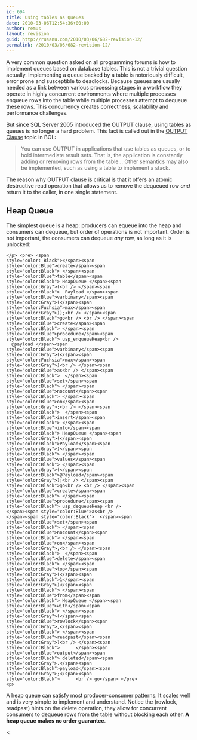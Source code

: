 ```yaml
---
id: 694
title: Using tables as Queues
date: 2010-03-06T12:54:36+00:00
author: remus
layout: revision
guid: http://rusanu.com/2010/03/06/682-revision-12/
permalink: /2010/03/06/682-revision-12/
---
```

A very common question asked on all programming forums is how to implement queues based on database tables. This is not a trivial question actually. Implementing a queue backed by a table is notoriously difficult, error prone and susceptible to deadlocks. Because queues are usually needed as a link between various processing stages in a workflow they operate in highly concurrent environments where multiple processes enqueue rows into the table while multiple processes attempt to dequeue these rows. This concurrency creates correctness, scalability and performance challenges.

But since SQL Server 2005 introduced the OUTPUT clause, using tables as queues is no longer a hard problem. This fact is called out in the <a href="http://msdn.microsoft.com/en-us/library/ms177564.aspx" target="_blank">OUTPUT Clause</a> topic in BOL:

> You can use OUTPUT in applications that use tables as queues, or to hold intermediate result sets. That is, the application is constantly adding or removing rows from the table&#8230; Other semantics may also be implemented, such as using a table to implement a stack.

The reason why OUTPUT clause is critical is that it offers an atomic destructive read operation that allows us to remove the dequeued row _and_ return it to the caller, in one single statement.

## Heap Queue

The simplest queue is a heap: producers can equeue into the heap and consumers can dequeue, but order of operations is not important. Order is not important, the consumers can dequeue _any_ row, as long as it is unlocked:

<code class="prettyprint lang-sql">&lt;/p>
&lt;pre>
&lt;span style="color: Black">&lt;/span>&lt;span style="color:Blue">create&lt;/span>&lt;span style="color:Black">&nbsp;&lt;/span>&lt;span style="color:Blue">table&lt;/span>&lt;span style="color:Black">&nbsp;HeapQueue&nbsp;&lt;/span>&lt;span style="color:Gray">(&lt;br />
&lt;/span>&lt;span style="color:Black">&nbsp;&nbsp;Payload&nbsp;&lt;/span>&lt;span style="color:Blue">varbinary&lt;/span>&lt;span style="color:Gray">(&lt;/span>&lt;span style="color:Fuchsia">max&lt;/span>&lt;span style="color:Gray">));&lt;br />
&lt;/span>&lt;span style="color:Black">go&lt;br />
&lt;br />
&lt;/span>&lt;span style="color:Blue">create&lt;/span>&lt;span style="color:Black">&nbsp;&lt;/span>&lt;span style="color:Blue">procedure&lt;/span>&lt;span style="color:Black">&nbsp;usp_enqueueHeap&lt;br />
&nbsp;&nbsp;@payload&nbsp;&lt;/span>&lt;span style="color:Blue">varbinary&lt;/span>&lt;span style="color:Gray">(&lt;/span>&lt;span style="color:Fuchsia">max&lt;/span>&lt;span style="color:Gray">)&lt;br />
&lt;/span>&lt;span style="color:Blue">as&lt;br />
&lt;/span>&lt;span style="color:Black">&nbsp;&nbsp;&lt;/span>&lt;span style="color:Blue">set&lt;/span>&lt;span style="color:Black">&nbsp;&lt;/span>&lt;span style="color:Blue">nocount&lt;/span>&lt;span style="color:Black">&nbsp;&lt;/span>&lt;span style="color:Blue">on&lt;/span>&lt;span style="color:Gray">;&lt;br />
&lt;/span>&lt;span style="color:Black">&nbsp;&nbsp;&lt;/span>&lt;span style="color:Blue">insert&lt;/span>&lt;span style="color:Black">&nbsp;&lt;/span>&lt;span style="color:Blue">into&lt;/span>&lt;span style="color:Black">&nbsp;HeapQueue&nbsp;&lt;/span>&lt;span style="color:Gray">(&lt;/span>&lt;span style="color:Black">Payload&lt;/span>&lt;span style="color:Gray">)&lt;/span>&lt;span style="color:Black">&nbsp;&lt;/span>&lt;span style="color:Blue">values&lt;/span>&lt;span style="color:Black">&nbsp;&lt;/span>&lt;span style="color:Gray">(&lt;/span>&lt;span style="color:Black">@Payload&lt;/span>&lt;span style="color:Gray">);&lt;br />
&lt;/span>&lt;span style="color:Black">go&lt;br />
&lt;br />
&lt;/span>&lt;span style="color:Blue">create&lt;/span>&lt;span style="color:Black">&nbsp;&lt;/span>&lt;span style="color:Blue">procedure&lt;/span>&lt;span style="color:Black">&nbsp;usp_dequeueHeap&nbsp;&lt;br />
&lt;/span>&lt;span style="color:Blue">as&lt;br />
&lt;/span>&lt;span style="color:Black">&nbsp;&nbsp;&lt;/span>&lt;span style="color:Blue">set&lt;/span>&lt;span style="color:Black">&nbsp;&lt;/span>&lt;span style="color:Blue">nocount&lt;/span>&lt;span style="color:Black">&nbsp;&lt;/span>&lt;span style="color:Blue">on&lt;/span>&lt;span style="color:Gray">;&lt;br />
&lt;/span>&lt;span style="color:Black">&nbsp;&nbsp;&lt;/span>&lt;span style="color:Blue">delete&lt;/span>&lt;span style="color:Black">&nbsp;&lt;/span>&lt;span style="color:Blue">top&lt;/span>&lt;span style="color:Gray">(&lt;/span>&lt;span style="color:Black">1&lt;/span>&lt;span style="color:Gray">)&lt;/span>&lt;span style="color:Black">&nbsp;&lt;/span>&lt;span style="color:Blue">from&lt;/span>&lt;span style="color:Black">&nbsp;HeapQueue&nbsp;&lt;/span>&lt;span style="color:Blue">with&lt;/span>&lt;span style="color:Black">&nbsp;&lt;/span>&lt;span style="color:Gray">(&lt;/span>&lt;span style="color:Blue">rowlock&lt;/span>&lt;span style="color:Gray">,&lt;/span>&lt;span style="color:Black">&nbsp;&lt;/span>&lt;span style="color:Blue">readpast&lt;/span>&lt;span style="color:Gray">)&lt;br />
&lt;/span>&lt;span style="color:Black">&nbsp;&nbsp;&nbsp;&nbsp;&nbsp;&nbsp;&lt;/span>&lt;span style="color:Blue">output&lt;/span>&lt;span style="color:Black">&nbsp;deleted&lt;/span>&lt;span style="color:Gray">.&lt;/span>&lt;span style="color:Black">payload&lt;/span>&lt;span style="color:Gray">;&lt;/span>&lt;span style="color:Black">&nbsp;&nbsp;&nbsp;&nbsp;&nbsp;&nbsp;&lt;br />
go&lt;/span>
&lt;/pre>
&lt;p></code>

A heap queue can satisfy most producer-consumer patterns. It scales well and is very simple to implement and understand. Notice the (rowlock, readpast) hints on the delete operation, they allow for concurrent consumers to dequeue rows from the table without blocking each other. **A heap queue makes no order guarantee**.

<